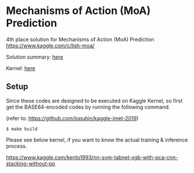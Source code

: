 # Mechanisms of Action (MoA) Prediction

4th place solution for Mechanisms of Action (MoA) Prediction https://www.kaggle.com/c/lish-moa/

Solution summary: [here](https://www.kaggle.com/c/lish-moa/discussion/200808)

Kernel: [here](https://www.kaggle.com/kento1993/nn-svm-tabnet-xgb-with-pca-cnn-stacking-without-pp)

## Setup

Since these codes are designed to be executed on Kaggle Kernel, so first get the BASE64-encoded codes by running the following command.

(refer to: https://github.com/lopuhin/kaggle-imet-2019)
```shell
$ make build
```

Please see below kernel, if you want to know the actual training & inference process.

https://www.kaggle.com/kento1993/nn-svm-tabnet-xgb-with-pca-cnn-stacking-without-pp
